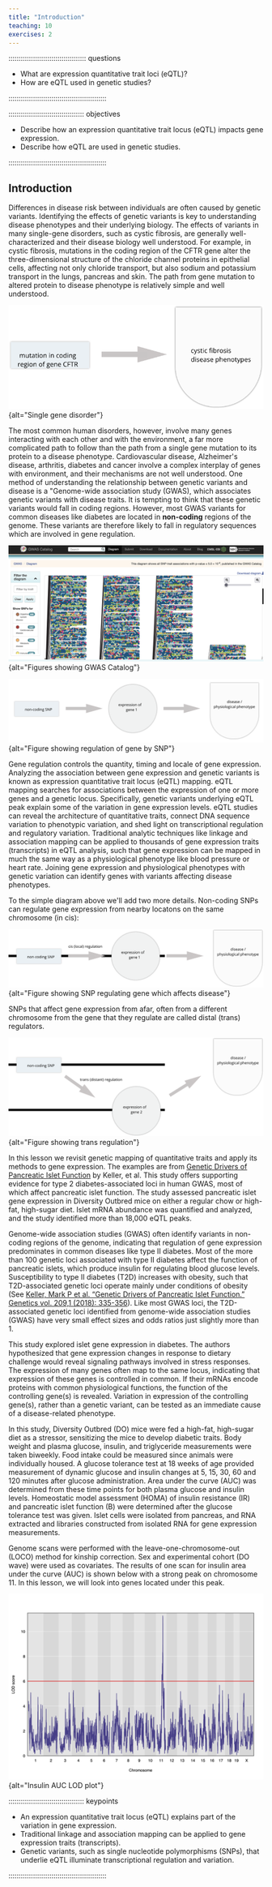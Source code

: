 ```yaml
---
title: "Introduction"
teaching: 10
exercises: 2
---
```


:::::::::::::::::::::::::::::::::::::: questions 

- What are expression quantitative trait loci (eQTL)?
- How are eQTL used in genetic studies?

::::::::::::::::::::::::::::::::::::::::::::::::

::::::::::::::::::::::::::::::::::::: objectives

- Describe how an expression quantitative trait locus (eQTL) impacts gene expression.
- Describe how eQTL are used in genetic studies.

::::::::::::::::::::::::::::::::::::::::::::::::

## Introduction

Differences in disease risk between individuals are often caused by genetic
variants. Identifying the effects of genetic variants is key to understanding 
disease phenotypes and their underlying biology. The effects of variants in many 
single-gene disorders, such as cystic fibrosis, are generally well-characterized
and their disease biology well understood. For example, in cystic fibrosis,
mutations in the coding region of the CFTR gene alter the three-dimensional 
structure of the chloride channel proteins in epithelial cells, affecting not
only chloride transport, but also sodium and potassium transport in the lungs, 
pancreas and skin. The path from gene mutation to altered protein to disease 
phenotype is relatively simple and well understood. 

![Single-gene diseases like cystic fibrosis are relatively well understood. In cystic fibrosis, mutations in the coding region of the CFTR gene result in a defective protein, leading to excess mucus production that can damage the lungs and digestive system.](fig/single-gene-disease.png){alt="Single gene disorder"}

The most common human disorders, however, involve many genes interacting with
each other and with the environment, a far more complicated path to follow than
the path from a single gene mutation to its protein to a disease phenotype. 
Cardiovascular disease, Alzheimer's disease, arthritis, diabetes and cancer
involve a complex interplay of genes with environment, and their mechanisms are 
not well understood. One method of understanding the relationship between 
genetic variants and disease is a "Genome-wide association study (GWAS), which 
associates genetic variants with disease traits. It is tempting to think that 
these genetic variants would fall in coding regions. However, most GWAS variants 
for common diseases like diabetes are located in **non-coding** regions of the 
genome. These variants are therefore likely to fall in regulatory sequences 
which are involved in gene regulation. 

![GWAS variants such as SNPs are often in non-coding regions of the genome, indicating that they regulate gene expression.](fig/gwas-catalog.png){alt="Figures showing GWAS Catalog"}

![Here a non-coding SNP influences expression of a gene, which in turn affects a disease phenotype or other outcome of interest.](fig/cis-regulation-single-gene.png){alt="Figure showing regulation of gene by SNP"}

Gene regulation controls the quantity, timing and locale of gene expression. 
Analyzing the association between gene expression and genetic variants is known 
as expression quantitative trait locus (eQTL) mapping. eQTL mapping searches for
associations between the expression of one or more genes and a genetic locus.
Specifically, genetic variants underlying eQTL peak explain some of the 
variation in gene expression levels. eQTL studies can reveal the architecture 
of quantitative traits, connect DNA sequence variation to phenotypic variation,
and shed light on transcriptional regulation and regulatory variation.
Traditional analytic techniques like linkage and association mapping can be 
applied to thousands of gene expression traits (transcripts) in eQTL analysis,
such that gene expression can be mapped in much the same way as a physiological
phenotype like blood pressure or heart rate. Joining gene expression and 
physiological phenotypes with genetic variation can identify genes with variants
affecting disease phenotypes.

To the simple diagram above we'll add two more details. Non-coding SNPs can 
regulate gene expression from nearby locatons on the same chromosome (in cis):

![Genetic variants like SNPs often affect gene expression locally near the gene that they regulate (in cis).](fig/cis-regulation-gene1.png){alt="Figure showing SNP regulating gene which affects disease"}

SNPs that affect gene expression from afar, often from a different chromosome 
from the gene that they regulate are called distal (trans) regulators.

![Alternatively, SNPs often affect gene expression distally from the gene that they regulate (in trans), often from a different chromosome altogether.](fig/trans-regulation-gene2.png){alt="Figure showing trans regulation"}

In this lesson we revisit genetic mapping of quantitative traits and apply its
methods to gene expression. The examples are from 
[Genetic Drivers of Pancreatic Islet Function](https://doi.org/10.1534/genetics.118.300864)
by Keller, et al. This study offers supporting evidence for type 2 
diabetes-associated loci in human GWAS, most of which affect pancreatic islet 
function. The study assessed pancreatic islet gene expression in Diversity 
Outbred mice on either a regular chow or high-fat, high-sugar diet. Islet mRNA 
abundance was quantified and analyzed, and the study identified more than 18,000 
eQTL peaks.

Genome-wide association studies (GWAS) often identify variants in non-coding 
regions of the genome, indicating that regulation of gene expression 
predominates in common diseases like type II diabetes. Most of the more than 100 
genetic loci associated with type II diabetes affect the function of pancreatic 
islets, which produce insulin for regulating blood glucose levels. 
Susceptibility to type II diabetes (T2D) increases with obesity, such that 
T2D-associated genetic loci operate mainly under conditions of obesity (See 
[Keller, Mark P et al. “Genetic Drivers of Pancreatic Islet Function.” Genetics vol. 209,1 (2018): 335-356](https://www.ncbi.nlm.nih.gov/pmc/articles/PMC5937189/)). Like 
most GWAS loci, the T2D-associated genetic loci identified from genome-wide 
association studies (GWAS) have very small effect sizes and odds ratios just 
slightly more than 1.

This study explored islet gene expression in diabetes. The authors hypothesized 
that gene expression changes in response to dietary challenge would reveal 
signaling pathways involved in stress responses. The expression of many genes
often map to the same locus, indicating that expression of these genes is
controlled in common. If their mRNAs encode proteins with common physiological 
functions, the function of the controlling gene(s) is revealed. Variation in 
expression of the controlling gene(s), rather than a genetic variant, can be 
tested as an immediate cause of a disease-related phenotype.

In this study, Diversity Outbred (DO) mice were fed a high-fat, high-sugar diet 
as a stressor, sensitizing the mice to develop diabetic traits. Body weight and 
plasma glucose, insulin, and triglyceride measurements were taken biweekly. 
Food intake could be measured since animals were individually housed. A glucose 
tolerance test at 18 weeks of age provided measurement of dynamic glucose and 
insulin changes at 5, 15, 30, 60 and 120 minutes after glucose administration. 
Area under the curve (AUC) was determined from these time points for both plasma 
glucose and insulin levels. Homeostatic model assessment (HOMA) of insulin 
resistance (IR) and pancreatic islet function (B) were determined after the 
glucose tolerance test was given. Islet cells were isolated from pancreas, and 
RNA extracted and libraries constructed from isolated RNA for gene expression 
measurements.

Genome scans were performed with the leave-one-chromosome-out (LOCO) method for
kinship correction. Sex and experimental cohort (DO wave) were used as 
covariates. The results of one scan for insulin area under the curve (AUC) is 
shown below with a strong peak on chromosome 11. In this lesson, we will look
into genes located under this peak.

![LOD plot for insulin area under the curve](fig/insulin-auc-lod-plot.png){alt="Insulin AUC LOD plot"}





::::::::::::::::::::::::::::::::::::: keypoints 

- An expression quantitative trait locus (eQTL) explains part of the variation 
in gene expression.
- Traditional linkage and association mapping can be applied to gene expression 
traits (transcripts).
- Genetic variants, such as single nucleotide polymorphisms (SNPs), that 
underlie eQTL illuminate transcriptional regulation and variation.

::::::::::::::::::::::::::::::::::::::::::::::::

